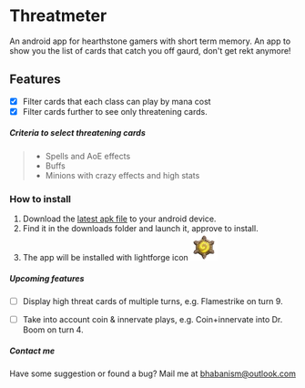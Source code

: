 # Threatmeter
An android app for hearthstone gamers with short term memory. 
An app to show you the list of cards that catch you off gaurd, don't get rekt anymore! 


## Features

- [x] Filter cards that each class can play by mana cost
- [x] Filter cards further to see only threatening cards. 

##### Criteria to select threatening cards 
> * Spells and AoE effects
> * Buffs
> * Minions with crazy effects and high stats


### How to install 
1. Download the [latest apk file](https://github.com/bhabanism/Threatmeter/blob/master/builds/threatmeter.v1.0.apk?raw=true) to your android device. 
2. Find it in the downloads folder and launch it, approve to install. 
3. The app will be installed with lightforge icon ![lightforge](https://raw.githubusercontent.com/bhabanism/Threatmeter/master/www/img/icons/threatmeter_icon_48.png)


##### Upcoming features 
- [ ] Display high threat cards of multiple turns, e.g. Flamestrike on turn 9. 
- [ ] Take into account coin & innervate plays, e.g. Coin+innervate into Dr. Boom on turn 4. 


##### Contact me
Have some suggestion or found a bug? Mail me at bhabanism@outlook.com
